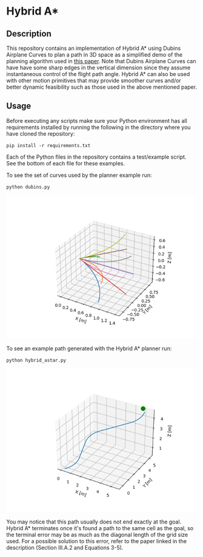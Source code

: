 # Hybrid A*

## Description

This repository contains an implementation of Hybrid A* using Dubins Airplane Curves to plan a path in 3D space as a simplified demo of the planning algorithm used in [this paper](https://doi.org/10.2514/1.I011044). Note that Dubins Airplane Curves can have have some sharp edges in the vertical dimension since they assume instantaneous control of the flight path angle. Hybrid A* can also be used with other motion primitives that may provide smoother curves and/or better dynamic feasibility such as those used in the above mentioned paper. 

## Usage

Before executing any scripts make sure your Python environment has all requirements installed by running the following in the directory where you have cloned the repository:

```
pip install -r requirements.txt
```

Each of the Python files in the repository contains a test/example script. See the bottom of each file for these examples. 

To see the set of curves used by the planner example run:

```
python dubins.py
```

![](example_curves.png)

To see an example path generated with the Hybrid A* planner run:

```
python hybrid_astar.py
```
![](example_path.png)

You may notice that this path usually does not end exactly at the goal. Hybrid A* terminates once it's found a path to the same cell as the goal, so the terminal error may be as much as the diagonal length of the grid size used. For a possible solution to this error, refer to the paper linked in the description (Section III.A.2 and Equations 3-5).
